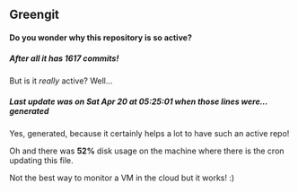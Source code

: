 ## Greengit

#### Do you wonder why this repository is so active?

##### After all it has 1617 commits!

But is it *really* active? Well...

##### Last update was on Sat Apr 20 at 05:25:01 when those lines were... generated

Yes, generated, because it certainly helps a lot to have such an active repo!

Oh and there was **52%** disk usage on the machine
where there is the cron updating this file.

Not the best way to monitor a VM in the cloud but it works! :)
